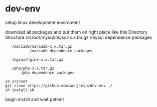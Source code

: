 # dev-env
setup linux development enviroment

download all packages and put them on right place like this Directory Structure
srcroot/mysql/mysql-x.x.tar.gz
             /mysql dependence packages

       /mariadb/mariadb-x.x.tar.gz
               /mariadb dependence packages
       
       /nginx/nginx-x.x.tar.gz
       
       /php/php-x.x.tar.gz
           /php dependence packages

```
cd srcroot
git clone https://github.com/wenjingn/dev-env ./
sh install.sh
```

begin install and wait patient
